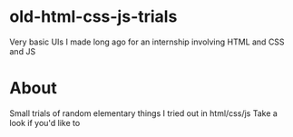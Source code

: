 # old-html-css-js-trials
Very basic UIs I made long ago for an internship involving HTML and CSS and JS

# About
Small trials of random elementary things I tried out in html/css/js
Take a look if you'd like to
